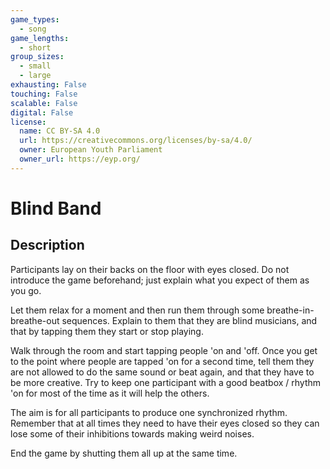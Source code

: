 ```yaml
---
game_types:
  - song
game_lengths:
  - short
group_sizes:
  - small
  - large
exhausting: False
touching: False
scalable: False
digital: False
license:
  name: CC BY-SA 4.0
  url: https://creativecommons.org/licenses/by-sa/4.0/
  owner: European Youth Parliament
  owner_url: https://eyp.org/
---
```

# Blind Band

## Description
Participants lay on their backs on the floor with eyes closed. Do not introduce the game beforehand; just explain what you expect of them as you go.

Let them relax for a moment and then run them through some breathe-in-breathe-out sequences. Explain to them that they are blind musicians, and that by tapping them they start or stop playing.

Walk through the room and start tapping people 'on and 'off. Once you get to the point where people are tapped 'on for a second time, tell them they are not allowed to do the same sound or beat again, and that they have to be more creative.
Try to keep one participant with a good beatbox / rhythm 'on for most of the time as it will help the others. 

The aim is for all participants to produce one synchronized rhythm. Remember that at all times they need to have their eyes closed so they can lose some of their inhibitions towards making weird noises.

End the game by shutting them all up at the same time.
